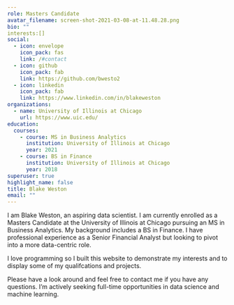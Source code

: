 ```yaml
---
role: Masters Candidate
avatar_filename: screen-shot-2021-03-08-at-11.48.28.png
bio: ""
interests:[]
social:
  - icon: envelope
    icon_pack: fas
    link: /#contact
  - icon: github
    icon_pack: fab
    link: https://github.com/bwesto2
  - icon: linkedin
    icon_pack: fab
    link: https://www.linkedin.com/in/blakeweston
organizations:
  - name: University of Illinois at Chicago
    url: https://www.uic.edu/
education:
  courses:
    - course: MS in Business Analytics
      institution: University of Illinois at Chicago
      year: 2021
    - course: BS in Finance
      institution: University of Illinois at Chicago
      year: 2018
superuser: true
highlight_name: false
title: Blake Weston
email: ""
---
```

I am Blake Weston, an aspiring data scientist. I am currently enrolled as a Masters Candidate at the University of Illinois at Chicago pursuing an MS in Business Analytics. My background includes a BS in Finance. I have professional experience as a Senior Financial Analyst but looking to pivot into a more data-centric role.

I love programming so I built this website to demonstrate my interests and to display some of my qualifcations and projects.

Please have a look around and feel free to contact me if you have any questions. I’m actively seeking full-time opportunities in data science and machine learning.
